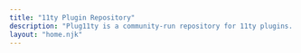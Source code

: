 ```yaml
---
title: "11ty Plugin Repository"
description: "Plug11ty is a community-run repository for 11ty plugins. It's powered using NetlifyCMS Open Authoring. If you want to submit a plugin, click the Add Plugin button at the top"
layout: "home.njk"
---
```

